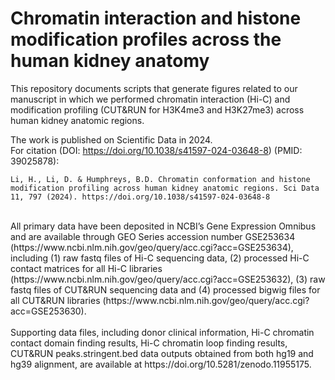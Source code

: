 # Chromatin interaction and histone modification profiles across the human kidney anatomy
This repository documents scripts that generate figures related to our manuscript in which we performed chromatin interaction (Hi-C) and modification profiling (CUT&RUN for H3K4me3 and H3K27me3) across human kidney anatomic regions.

The work is published on Scientific Data in 2024.<br>
For citation (DOI: https://doi.org/10.1038/s41597-024-03648-8) (PMID: 39025878):
```
Li, H., Li, D. & Humphreys, B.D. Chromatin conformation and histone modification profiling across human kidney anatomic regions. Sci Data 11, 797 (2024). https://doi.org/10.1038/s41597-024-03648-8
```
<br>
All primary data have been deposited in NCBI’s Gene Expression Omnibus and are available through GEO Series accession number GSE253634 (https://www.ncbi.nlm.nih.gov/geo/query/acc.cgi?acc=GSE253634), including (1) raw fastq files of Hi-C sequencing data, (2) processed Hi-C contact matrices for all Hi-C libraries (https://www.ncbi.nlm.nih.gov/geo/query/acc.cgi?acc=GSE253632), (3) raw fastq files of CUT&RUN sequencing data and (4) processed bigwig files for all CUT&RUN libraries (https://www.ncbi.nlm.nih.gov/geo/query/acc.cgi?acc=GSE253630).
<br><br>
Supporting data files, including donor clinical information, Hi-C chromatin contact domain finding results, Hi-C chromatin loop finding results, CUT&RUN peaks.stringent.bed data outputs obtained from both hg19 and hg39 alignment, are available at https://doi.org/10.5281/zenodo.11955175.
